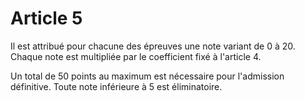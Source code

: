 # Article 5

Il est attribué pour chacune des épreuves une note variant de 0 à 20. Chaque note est multipliée par le coefficient fixé à l'article 4.

Un total de 50 points au maximum est nécessaire pour l'admission définitive. Toute note inférieure à 5 est éliminatoire.
